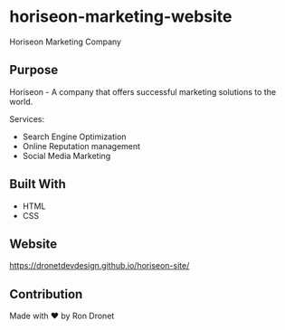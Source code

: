# horiseon-marketing-website
Horiseon Marketing Company

## Purpose
Horiseon - A company that offers successful marketing solutions to the world.

Services:
  - Search Engine Optimization
  - Online Reputation management
  - Social Media Marketing

## Built With
* HTML
* CSS

## Website
https://dronetdevdesign.github.io/horiseon-site/

## Contribution
Made with ❤️ by Ron Dronet
